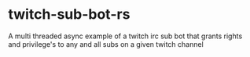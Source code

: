 # twitch-sub-bot-rs
A multi threaded async example of a twitch irc sub bot that grants rights and privilege's to any and all subs on a given twitch channel
